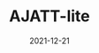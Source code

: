---
title: AJATT-lite
date: 2021-12-21
updated at: 
published: true
# categories:
#   - 
# tags:
#   - 
---
